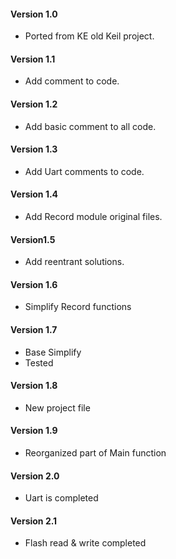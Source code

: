 #### Version 1.0

- Ported from KE old Keil project.

#### Version 1.1

- Add comment to code.

#### Version 1.2

- Add basic comment to all code.

#### Version 1.3

- Add Uart comments to code.

#### Version 1.4

- Add Record module original files.

#### Version1.5

- Add reentrant solutions.

#### Version 1.6

- Simplify Record functions

#### Version 1.7

- Base Simplify 
- Tested

#### Version 1.8 

- New project file

#### Version 1.9

- Reorganized part of Main function 

#### Version 2.0

- Uart is completed

#### Version 2.1

- Flash read & write completed